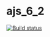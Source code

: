 # ajs_6_2

[![Build status](https://ci.appveyor.com/api/projects/status/6rc21tsp2vkjwk2g?svg=true)](https://ci.appveyor.com/project/Stanislavsus/ajs-6-2)
